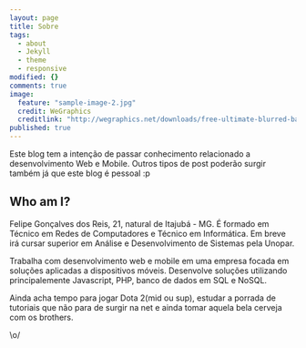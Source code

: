 ```yaml
---
layout: page
title: Sobre
tags: 
  - about
  - Jekyll
  - theme
  - responsive
modified: {}
comments: true
image: 
  feature: "sample-image-2.jpg"
  credit: WeGraphics
  creditlink: "http://wegraphics.net/downloads/free-ultimate-blurred-background-pack/"
published: true
---
```



Este blog tem a intenção de passar conhecimento relacionado a desenvolvimento Web e Mobile. Outros tipos de post poderão surgir também já que este blog é pessoal :p

## Who am I?
Felipe Gonçalves dos Reis, 21, natural de Itajubá - MG. É formado em Técnico em Redes de Computadores e Técnico em Informática. Em breve irá cursar superior em Análise e Desenvolvimento de Sistemas pela Unopar.


Trabalha com desenvolvimento web e mobile em uma empresa focada em soluções aplicadas a dispositivos móveis. Desenvolve soluções utilizando principalemente Javascript, PHP, banco de dados em SQL e NoSQL.


Ainda acha tempo para jogar Dota 2(mid ou sup), estudar a porrada de tutoriais que não para de surgir na net e ainda tomar aquela bela cerveja com os brothers.


\o/
